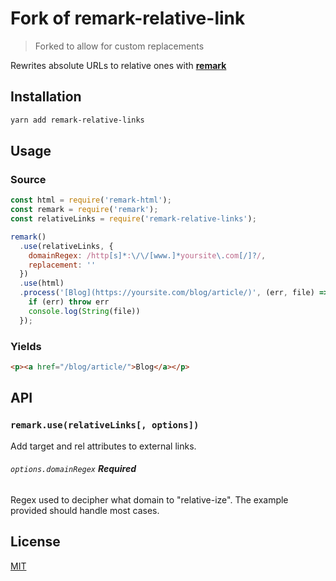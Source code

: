 # Fork of remark-relative-link 

> Forked to allow for custom replacements

Rewrites absolute URLs to relative ones with [**remark**](https://remark.js.org/)

## Installation

```bash
yarn add remark-relative-links
```

## Usage

### Source

```js
const html = require('remark-html');
const remark = require('remark');
const relativeLinks = require('remark-relative-links');

remark()
  .use(relativeLinks, {
    domainRegex: /http[s]*:\/\/[www.]*yoursite\.com[/]?/,
    replacement: ''
  })
  .use(html)
  .process('[Blog](https://yoursite.com/blog/article/)', (err, file) => {
    if (err) throw err
    console.log(String(file))
  });
```

### Yields

```html
<p><a href="/blog/article/">Blog</a></p>
```

## API

### `remark.use(relativeLinks[, options])`

Add target and rel attributes to external links.

###### `options.domainRegex` **Required**

Regex used to decipher what domain to "relative-ize". The example provided should handle most cases.

## License

[MIT](LICENSE)
